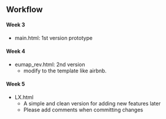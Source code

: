 ## Workflow

#### Week 3
- main.html: 1st version prototype

#### Week 4
- eumap_rev.html: 2nd version
    + modify to the template like airbnb.

#### Week 5
- LX.html
    + A simple and clean version for adding new features later
    + Please add comments when committing changes
